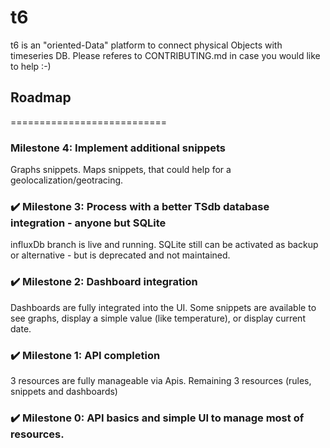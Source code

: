 # t6
t6 is an "oriented-Data" platform to connect physical Objects with timeseries DB.
Please referes to CONTRIBUTING.md in case you would like to help :-)

## Roadmap
===========================
### Milestone 4: Implement additional snippets
Graphs snippets.
Maps snippets, that could help for a geolocalization/geotracing.

### :heavy_check_mark: Milestone 3: Process with a better TSdb database integration - anyone but SQLite
influxDb branch is live and running.
SQLite still can be activated as backup or alternative - but is deprecated and not maintained.

### :heavy_check_mark: Milestone 2: Dashboard integration
Dashboards are fully integrated into the UI.
Some snippets are available to see graphs, display a simple value (like temperature), or display current date.

### :heavy_check_mark: Milestone 1: API completion
3 resources are fully manageable via Apis. Remaining 3 resources (rules, snippets and dashboards)

### :heavy_check_mark: Milestone 0: API basics and simple UI to manage most of resources.

